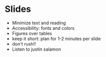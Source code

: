 # Slides

- Minimize text and reading
- Accessibility: fonts and colors
- Figures over tables
- keep it short: plan for 1-2 minutes per slide
- don't rush!!
- Listen to justin salamon

